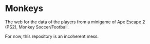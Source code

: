 # Monkeys
The web for the data of the players from a minigame of Ape Escape 2 (PS2), Monkey Soccer/Football.

For now, this repository is an incoherent mess.
